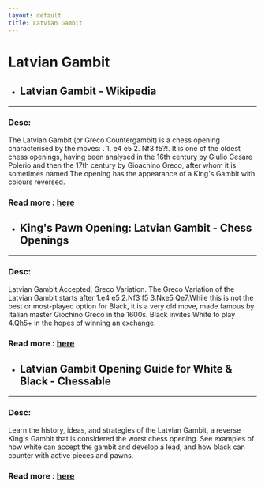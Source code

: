 ```yaml
---
layout: default
title: Latvian Gambit
---
```

# Latvian Gambit
- ## **Latvian Gambit - Wikipedia** 

---
### Desc: 
 The Latvian Gambit (or Greco Countergambit) is a chess opening characterised by the moves: . 1. e4 e5 2. Nf3 f5?!. It is one of the oldest chess openings, having been analysed in the 16th century by Giulio Cesare Polerio and then the 17th century by Gioachino Greco, after whom it is sometimes named.The opening has the appearance of a King's Gambit with colours reversed. 
### Read more : [here](https://en.wikipedia.org/wiki/Latvian_Gambit) 
- ## **King's Pawn Opening: Latvian Gambit - Chess Openings** 

---
### Desc: 
 Latvian Gambit Accepted, Greco Variation. The Greco Variation of the Latvian Gambit starts after 1.e4 e5 2.Nf3 f5 3.Nxe5 Qe7.While this is not the best or most-played option for Black, it is a very old move, made famous by Italian master Giochino Greco in the 1600s. Black invites White to play 4.Qh5+ in the hopes of winning an exchange. 
### Read more : [here](https://www.chess.com/openings/Kings-Pawn-Opening-Latvian-Gambit) 
- ## **Latvian Gambit Opening Guide for White & Black - Chessable** 

---
### Desc: 
 Learn the history, ideas, and strategies of the Latvian Gambit, a reverse King's Gambit that is considered the worst chess opening. See examples of how white can accept the gambit and develop a lead, and how black can counter with active pieces and pawns. 
### Read more : [here](https://www.chessable.com/blog/latvian-gambit/) 


